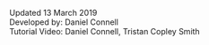 Updated 13 March 2019  
Developed by: Daniel Connell  
Tutorial Video: Daniel Connell, Tristan Copley Smith
